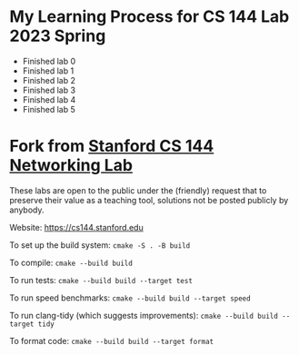 My Learning Process for CS 144 Lab 2023 Spring
==============================

- Finished lab 0
- Finished lab 1
- Finished lab 2
- Finished lab 3
- Finished lab 4
- Finished lab 5

Fork from [Stanford CS 144 Networking Lab](https://github.com/CS144/minnow)
==============================

These labs are open to the public under the (friendly) request that to
preserve their value as a teaching tool, solutions not be posted
publicly by anybody.

Website: https://cs144.stanford.edu

To set up the build system: `cmake -S . -B build`

To compile: `cmake --build build`

To run tests: `cmake --build build --target test`

To run speed benchmarks: `cmake --build build --target speed`

To run clang-tidy (which suggests improvements): `cmake --build build --target tidy`

To format code: `cmake --build build --target format`